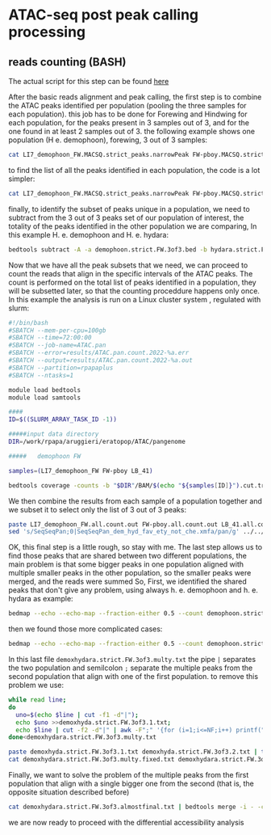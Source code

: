 # ATAC-seq post peak calling processing
## reads counting (BASH)
The actual script for this step can be found [here](https://github.com/DNAcastigator/summer-project/blob/main/scripts/ATAC-peak%20post%20peak%20calling%20processing.sh)

After the basic reads alignment and peak calling, the first step is to combine the ATAC peaks identified per population (pooling the three samples for each population). this job has to be done for Forewing and Hindwing for each population, for the peaks present in 3 samples out of 3, and for the one found in at least 2 samples out of 3.
the following example shows one population (H e. demophoon), forewing, 3 out of 3 samples:
```bash
cat LI7_demophoon_FW.MACSQ.strict_peaks.narrowPeak FW-pboy.MACSQ.strict_peaks.narrowPeak LB_41.MACSQ.strict_peaks.narrowPeak | sort -k2,2n -k3,3n | bedmap --count --echo-map-range --fraction-both 0.01 --delim '\t' - | awk '$1>2' - | cut -f2- -| sort -k2,2n -k3,3n | uniq - | bedtools merge -i - > final_plan/demophoon.strict.FW.3of3.bed
```
to find the list of all the peaks identified in each population, the code is a lot simpler:
```bash
cat LI7_demophoon_FW.MACSQ.strict_peaks.narrowPeak FW-pboy.MACSQ.strict_peaks.narrowPeak LB_41.MACSQ.strict_peaks.narrowPeak |sort -k2,2n -k3,3n | bedtools merge -i - >final_plan/demophoon.strict.FW.all.bed
```
finally, to identify the subset of peaks unique in a population, we need to subtract from the 3 out of 3 peaks set of our population of interest, the totality of the peaks identified in the other population we are comparing, In this example H. e. demophoon and H. e. hydara:
```bash
bedtools subtract -A -a demophoon.strict.FW.3of3.bed -b hydara.strict.FW.all.bed >demophoon.strict.FW.unique.bed
```
Now that we have all the peak subsets that we need, we can proceed to count the reads that align in the specific intervals of the ATAC peaks. The count is performed on the total list of peaks identified in a population, they will be subsetted later, so that the counting proceddure happens only once.
In this example the analysis is run on a Linux cluster system , regulated with slurm:
```bash
#!/bin/bash
#SBATCH --mem-per-cpu=100gb
#SBATCH --time=72:00:00
#SBATCH --job-name=ATAC.pan
#SBATCH --error=results/ATAC.pan.count.2022-%a.err
#SBATCH --output=results/ATAC.pan.count.2022-%a.out
#SBATCH --partition=rpapaplus
#SBATCH --ntasks=1

module load bedtools
module load samtools

####
ID=$((SLURM_ARRAY_TASK_ID -1))

#####input data directory
DIR=/work/rpapa/aruggieri/eratopop/ATAC/pangenome

#####   demophoon FW

samples=(LI7_demophoon_FW FW-pboy LB_41)

bedtools coverage -counts -b "$DIR"/BAM/$(echo "${samples[ID]}").cut.trim.filtered.sorted.rm.bam -a "$DIR"/MACS2_sub/final_plan/demophoon.strict.FW.all.bed > "$DIR"/counts_sub/final_counts/$(echo "${samples[ID]}").all.count.out
```
We then combine the results from each sample of a population together and we subset it to select only the list of 3 out of 3 peaks:
```bash
paste LI7_demophoon_FW.all.count.out FW-pboy.all.count.out LB_41.all.count.out | cut -f1,2,3,4,8,12 |sed 's/SeqSeqPan;0|SeqSeqPan_dem_hyd_fav_ety_not_che.xmfa/pan/g'>all_count/demophoon.strict.FW.all.count.txt
sed 's/SeqSeqPan;0|SeqSeqPan_dem_hyd_fav_ety_not_che.xmfa/pan/g' ../../../MACS2_sub/final_plan/demophoon.strict.FW.3of3.bed | bedtools intersect -wa -a demophoon.strict.FW.all.count.txt -b - > demophoon.strict.FW.3of3.count.txt
```

OK, this final step is a little rough, so stay with me.
The last step allows us to find those peaks that are shared between two different populations, the main problem is that some bigger peaks in one population aligned with multiple smaller peaks in the other population, so the smaller peaks were merged, and the reads were summed
So, First, we identified the shared peaks that don't give any problem, using always h. e.  demophoon and h. e.  hydara as example:
```bash
bedmap --echo --echo-map --fraction-either 0.5 --count demophoon.strict.FW.3of3.count.txt  hydara.strict.FW.3of3.count.txt |  awk -F"|" '$3==1' | cut -f1,2 -d"|" | tr "|" "\t"   > demoxhydara.strict.FW.3of3.single.txt
```
then we found those more complicated cases:
```bash
bedmap --echo --echo-map --fraction-either 0.5 --count demophoon.strict.FW.3of3.count.txt  hydara.strict.FW.3of3.count.txt | grep ";"  > demoxhydara.strict.FW.3of3.multy.txt
```
In this last file `demoxhydara.strict.FW.3of3.multy.txt` the pipe `|` separates the two population and semilcolon `;` separate the multiple peaks from the second population that align with one of the first population. to remove this problem we use:
```bash
while read line;
do
  uno=$(echo $line | cut -f1 -d"|");
  echo $uno >>demoxhyda.strict.FW.3of3.1.txt;
  echo $line | cut -f2 -d"|" | awk -F";" '{for (i=1;i<=NF;i++) printf("%s\n",$i)}'|tr " " "\t" | bedtools merge -i - -d 100000000 -c 4,5,6 -o sum,sum,sum  >>demoxhyda.strict.FW.3of3.2.txt;
done<demoxhydara.strict.FW.3of3.multy.txt

paste demoxhyda.strict.FW.3of3.1.txt demoxhyda.strict.FW.3of3.2.txt | tr " " "\t" >demoxhydara.strict.FW.3of3.multy.fixed.txt
cat demoxhydara.strict.FW.3of3.multy.fixed.txt demoxhydara.strict.FW.3of3.single.txt | sort -k2,2n -k3,3n >demoxhydara.strict.FW.3of3.almostfinal.txt
```
Finally, we want to solve the problem of the multiple peaks from the first population that align with a single bigger one from the second (that is, the opposite situation described before)
```bash
cat demoxhydara.strict.FW.3of3.almostfinal.txt | bedtools merge -i - -c 4,5,6,7,8,9,10,11,12 -o sum,sum,sum,distinct,min,max,sum,sum,sum | awk 'BEGIN {FS="\t"; OFS="\t"} {print $7,$8,$9,$10,$11,$12,$1,$2,$3,$4,$5,$6}' | bedtools merge -i - -c 4,5,6,7,8,9,10,11,12 -o sum,sum,sum,distinct,min,max,sum,sum,sum | awk 'BEGIN {FS="\t"; OFS="\t"} {print $7,$8,$9,$10,$11,$12,$1,$2,$3,$4,$5,$6}'>demoxhydara.strict.FW.3of3.final.txt
```

we are now ready to proceed with the differential accessibility analysis 

